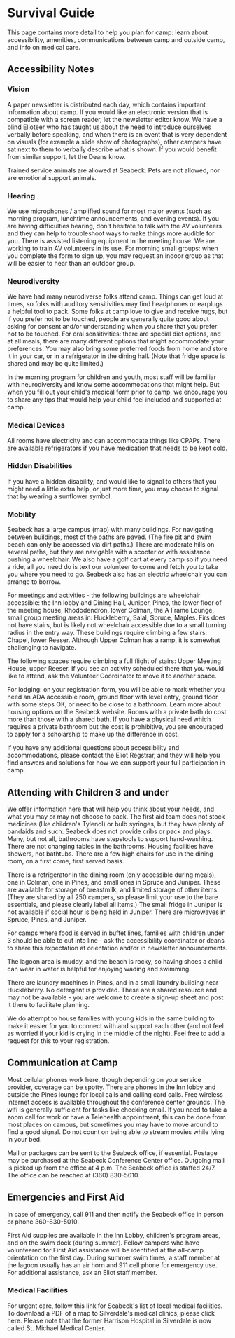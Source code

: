 # Survival Guide

This page contains more detail to help you plan for camp: learn about accessibility, amenities, communications between camp and outside camp, and info on medical care.

## Accessibility Notes

### Vision

A paper newsletter is distributed each day, which contains important information about camp. If you would like an electronic version that is compatible with a screen reader, let the newsletter editor know. We have a blind Elioteer who has taught us about the need to introduce ourselves verbally before speaking, and when there is an event that is very dependent on visuals (for example a slide show of photographs), other campers have sat next to them to verbally describe what is shown. If you would benefit from similar support, let the Deans know.

Trained service animals are allowed at Seabeck. Pets are not allowed, nor are emotional support animals.

### Hearing

We use microphones / amplified sound for most major events (such as morning program, lunchtime announcements, and evening events). If you are having difficulties hearing, don't hesitate to talk with the AV volunteers and they can help to troubleshoot ways to make things more audible for you. There is assisted listening equipment in the meeting house. We are working to train AV volunteers in its use. For morning small groups: when you complete the form to sign up, you may request an indoor group as that will be easier to hear than an outdoor group.

### Neurodiversity

We have had many neurodiverse folks attend camp. Things can get loud at times, so folks with auditory sensitivities may find headphones or earplugs a helpful tool to pack. Some folks at camp love to give and receive hugs, but if you prefer not to be touched, people are generally quite good about asking for consent and/or understanding when you share that you prefer not to be touched. For oral sensitivities: there are special diet options, and at all meals, there are many different options that might accommodate your preferences. You may also bring some preferred foods from home and store it in your car, or in a refrigerator in the dining hall. (Note that fridge space is shared and may be quite limited.)

In the morning program for children and youth, most staff will be familiar with neurodiversity and know some accommodations that might help. But when you fill out your child's medical form prior to camp, we encourage you to share any tips that would help your child feel included and supported at camp.

### Medical Devices

All rooms have electricity and can accommodate things like CPAPs. There are available refrigerators if you have medication that needs to be kept cold.

### Hidden Disabilities

If you have a hidden disability, and would like to signal to others that you might need a little extra help, or just more time, you may choose to signal that by wearing a sunflower symbol.

### Mobility

Seabeck has a large campus (map) with many buildings. For navigating between buildings, most of the paths are paved. (The fire pit and swim beach can only be accessed via dirt paths.) There are moderate hills on several paths, but they are navigable with a scooter or with assistance pushing a wheelchair. We also have a golf cart at every camp so if you need a ride, all you need do is text our volunteer to come and fetch you to take you where you need to go. Seabeck also has an electric wheelchair you can arrange to borrow.

For meetings and activities - the following buildings are wheelchair accessible: the Inn lobby and Dining Hall, Juniper, Pines, the lower floor of the meeting house, Rhododendron, lower Colman, the A Frame Lounge, small group meeting areas in: Huckleberry, Salal, Spruce, Maples. Firs does not have stairs, but is likely not wheelchair accessible due to a small turning radius in the entry way. These buildings require climbing a few stairs: Chapel, lower Reeser. Although Upper Colman has a ramp, it is somewhat challenging to navigate.

The following spaces require climbing a full flight of stairs: Upper Meeting House, upper Reeser. If you see an activity scheduled there that you would like to attend, ask the Volunteer Coordinator to move it to another space.

For lodging: on your registration form, you will be able to mark whether you need an ADA accessible room, ground floor with level entry, ground floor with some steps OK, or need to be close to a bathroom. Learn more about housing options on the <span id="link.seabeck.lodging">Seabeck website</span>. Rooms with a private bath do cost more than those with a shared bath. If you have a physical need which requires a private bathroom but the cost is prohibitive, you are encouraged to apply for a scholarship to make up the difference in cost.

If you have any additional questions about accessibility and accommodations, please contact the <span id="link.eliot.email">Eliot Regstrar</span>, and they will help you find answers and solutions for how we can support your full participation in camp.

## Attending with Children 3 and under

We offer information here that will help you think about your needs, and what you may or may not choose to pack. The first aid team does not stock medicines (like children's Tylenol) or bulb syringes, but they have plenty of bandaids and such. Seabeck does not provide cribs or pack and plays. Many, but not all, bathrooms have stepstools to support hand-washing. There are not changing tables in the bathrooms. Housing facilities have showers, not bathtubs. There are a few high chairs for use in the dining room, on a first come, first served basis.

There is a refrigerator in the dining room (only accessible during meals), one in Colman, one in Pines, and small ones in Spruce and Juniper. These are available for storage of breastmilk, and limited storage of other items. (They are shared by all 250 campers, so please limit your use to the bare essentials, and please clearly label all items.) The small fridge in Juniper is not available if social hour is being held in Juniper. There are microwaves in Spruce, Pines, and Juniper.

For camps where food is served in buffet lines, families with children under 3 should be able to cut into line - ask the accessibility coordinator or deans to share this expectation at orientation and/or in newsletter announcements.

The lagoon area is muddy, and the beach is rocky, so having shoes a child can wear in water is helpful for enjoying wading and swimming.

There are laundry machines in Pines, and in a small laundry building near Huckleberry. No detergent is provided. These are a shared resource and may not be available - you are welcome to create a sign-up sheet and post it there to facilitate planning.

We do attempt to house families with young kids in the same building to make it easier for you to connect with and support each other (and not feel as worried if your kid is crying in the middle of the night). Feel free to add a request for this to your registration.

## Communication at Camp

Most cellular phones work here, though depending on your service provider, coverage can be spotty. There are phones in the Inn lobby and outside the Pines lounge for local calls and calling card calls.  Free wireless internet access is available throughout  the conference center grounds. The wifi is generally sufficient for tasks like checking email. If you need to take a zoom call for work or have a Telehealth appointment, this can be done from most places on campus, but sometimes you may have to move around to find a good signal. Do not count on being able to stream movies while lying in your bed.

Mail or packages can be sent to the Seabeck office, if essential. Postage may be purchased at the Seabeck Conference Center office. Outgoing mail is picked up from the office at 4 p.m. The Seabeck office is staffed 24/7. The office can be reached at (360) 830-5010.

## Emergencies and First Aid

In case of emergency, call 911 and then notify the Seabeck office in person or phone 360-830-5010.

First Aid supplies are available in the Inn Lobby, children's program areas, and on the swim dock (during summer). Fellow campers who have volunteered for First Aid assistance will be identified at the all-camp orientation on the first day. During summer swim times, a staff member at the lagoon usually has an air horn and 911 cell phone for emergency use. For additional assistance, ask an Eliot staff member.

### Medical Facilities

For urgent care, follow this link for Seabeck's list of
<span id="link.seabeck.medical-facilities">local medical facilities</span>. To download a PDF of a map to Silverdale's medical clinics,
<span id="doc.policy.urgent-care">please click here</span>.  Please note that the former Harrison Hospital in Silverdale is now called St. Michael Medical Center.
